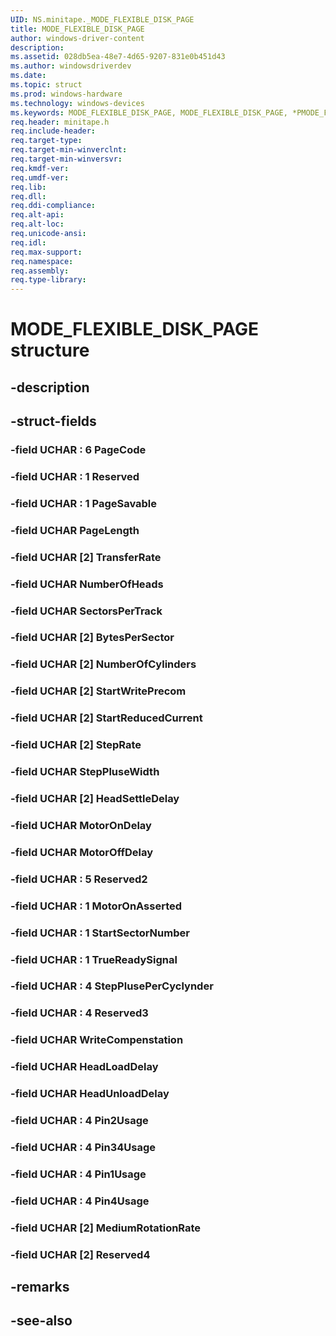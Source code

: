 ```yaml
---
UID: NS.minitape._MODE_FLEXIBLE_DISK_PAGE
title: MODE_FLEXIBLE_DISK_PAGE
author: windows-driver-content
description: 
ms.assetid: 028db5ea-48e7-4d65-9207-831e0b451d43
ms.author: windowsdriverdev
ms.date: 
ms.topic: struct
ms.prod: windows-hardware
ms.technology: windows-devices
ms.keywords: MODE_FLEXIBLE_DISK_PAGE, MODE_FLEXIBLE_DISK_PAGE, *PMODE_FLEXIBLE_DISK_PAGE
req.header: minitape.h
req.include-header:
req.target-type:
req.target-min-winverclnt:
req.target-min-winversvr:
req.kmdf-ver:
req.umdf-ver:
req.lib:
req.dll:
req.ddi-compliance:
req.alt-api:
req.alt-loc:
req.unicode-ansi:
req.idl:
req.max-support:
req.namespace:
req.assembly:
req.type-library:
---
```


# MODE_FLEXIBLE_DISK_PAGE structure

## -description



## -struct-fields

### -field UCHAR  : 6 PageCode			
 	
### -field UCHAR  : 1 Reserved			
 	
### -field UCHAR  : 1 PageSavable			
 	
### -field UCHAR PageLength			
 	
### -field UCHAR [2] TransferRate			
 	
### -field UCHAR NumberOfHeads			
 	
### -field UCHAR SectorsPerTrack			
 	
### -field UCHAR [2] BytesPerSector			
 	
### -field UCHAR [2] NumberOfCylinders			
 	
### -field UCHAR [2] StartWritePrecom			
 	
### -field UCHAR [2] StartReducedCurrent			
 	
### -field UCHAR [2] StepRate			
 	
### -field UCHAR StepPluseWidth			
 	
### -field UCHAR [2] HeadSettleDelay			
 	
### -field UCHAR MotorOnDelay			
 	
### -field UCHAR MotorOffDelay			
 	
### -field UCHAR  : 5 Reserved2			
 	
### -field UCHAR  : 1 MotorOnAsserted			
 	
### -field UCHAR  : 1 StartSectorNumber			
 	
### -field UCHAR  : 1 TrueReadySignal			
 	
### -field UCHAR  : 4 StepPlusePerCyclynder			
 	
### -field UCHAR  : 4 Reserved3			
 	
### -field UCHAR WriteCompenstation			
 	
### -field UCHAR HeadLoadDelay			
 	
### -field UCHAR HeadUnloadDelay			
 	
### -field UCHAR  : 4 Pin2Usage			
 	
### -field UCHAR  : 4 Pin34Usage			
 	
### -field UCHAR  : 4 Pin1Usage			
 	
### -field UCHAR  : 4 Pin4Usage			
 	
### -field UCHAR [2] MediumRotationRate			
 	
### -field UCHAR [2] Reserved4			
 	
## -remarks

## -see-also